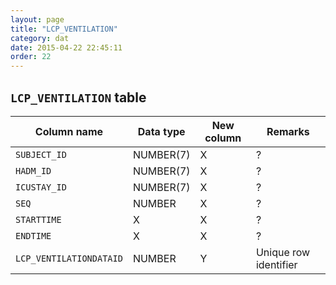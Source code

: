 ```yaml
---
layout: page
title: "LCP_VENTILATION"
category: dat
date: 2015-04-22 22:45:11
order: 22
---
```


## ```LCP_VENTILATION``` table

Column name | Data type | New column | Remarks
--- | --- | --- | ---
```SUBJECT_ID``` | NUMBER(7) | X | ?
```HADM_ID``` | NUMBER(7) | X | ?
```ICUSTAY_ID``` | NUMBER(7) | X | ?
```SEQ``` | NUMBER | X | ?
```STARTTIME``` | X | X | ?
```ENDTIME``` | X | X | ?
```LCP_VENTILATIONDATAID``` | NUMBER | Y | Unique row identifier

